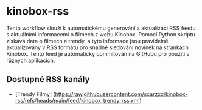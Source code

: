 # kinobox-rss
Tento workflow slouží k automatickému generování a aktualizaci RSS feedu s aktuálními informacemi o filmech z webu Kinobox. Pomocí Python skriptu získává data o filmech a trendy, a tyto informace jsou pravidelně aktualizovány v RSS formátu pro snadné sledování novinek na stránkách Kinobox. Tento feed je automaticky commitován na GitHubu pro použití v různých aplikacích.

## Dostupné RSS kanály
-  [Trendy Filmy] (https://raw.githubusercontent.com/scarzxx/kinobox-rss/refs/heads/main/feed/kinobox_trendy_rss.xml)
